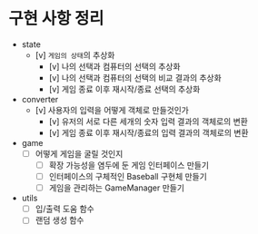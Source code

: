 # 구현 사항 정리

- state
  - [v] `게임의 상태`의 추상화 
    - [v] 나의 선택과 컴퓨터의 선택의 추상화
    - [v] 나의 선택과 컴퓨터의 선택의 비교 결과의 추상화
    - [v] 게임 종료 이후 재시작/종료 선택의 추상화
- converter
  - [v] 사용자의 입력을 어떻게 객체로 만들것인가
    - [v] 유저의 서로 다른 세개의 숫자 입력 결과의 객체로의 변환 
    - [v] 게임 종료 이후 재시작/종료의 입력 결과의 객체로의 변환
- game
  - [ ] 어떻게 게임을 굴릴 것인지
    - [ ] 확장 가능성을 염두에 둔 게임 인터페이스 만들기
    - [ ] 인터페이스의 구체적인 Baseball 구현체 만들기
    - [ ] 게임을 관리하는 GameManager 만들기  
- utils
    - [ ] 입/출력 도움 함수
    - [ ] 랜덤 생성 함수